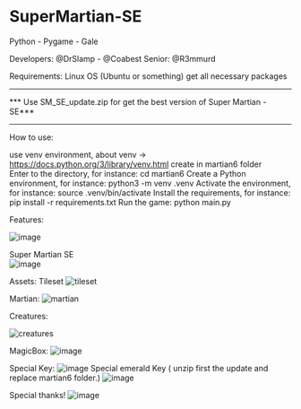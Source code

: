 # SuperMartian-SE
Python - Pygame - Gale

Developers: @DrSlamp  - @Coabest 
Senior: @R3mmurd 

Requirements: Linux OS (Ubuntu or something)
get all necessary packages 
**************************************************************************
*** Use SM_SE_update.zip for get the best version of Super Martian - SE***
**************************************************************************
How to use: 

use venv environment, about venv -> https://docs.python.org/3/library/venv.html
create in martian6 folder  
Enter to the directory, for instance: cd martian6
Create a Python environment, for instance: python3 -m venv .venv
Activate the environment, for instance: source .venv/bin/activate
Install the requirements, for instance: pip install -r requirements.txt
Run the game: python main.py

Features: 

![image](https://user-images.githubusercontent.com/24397487/232254755-956d1207-b8e6-4750-af5d-2f16132de9dc.png)

Super Martian SE  
![image](https://user-images.githubusercontent.com/24397487/232254736-ccad3f1d-0382-4dca-9eeb-cc3ff300c673.png)


Assets:
Tileset
![tileset](https://user-images.githubusercontent.com/24397487/232254776-d200a72a-7126-42a7-9d1a-5dfb1c50578e.png)


Martian:
![martian](https://user-images.githubusercontent.com/24397487/232254891-695dbcc3-ae6e-48f4-a539-ef4b40026ab9.png)



Creatures:

![creatures](https://user-images.githubusercontent.com/24397487/232177061-f112e7bb-cf18-40e1-a3ee-84745a7b2aa8.png)


MagicBox:
![image](https://user-images.githubusercontent.com/24397487/232177075-686a0e28-91a7-4911-8765-5a0d87e4de83.png)

Special Key: 
![image](https://user-images.githubusercontent.com/24397487/232177090-0d7ad1d3-372f-4ba1-a342-97b6dfd2cfae.png)
Special emerald Key ( unzip first the update and replace martian6 folder.)
![image](https://user-images.githubusercontent.com/24397487/232263940-10f6f68d-676f-4253-a08d-1791fece8a98.png)



Special thanks! 
![image](https://user-images.githubusercontent.com/24397487/232254832-78c9b3c1-e581-4727-b568-e1f9a687cb22.png)

